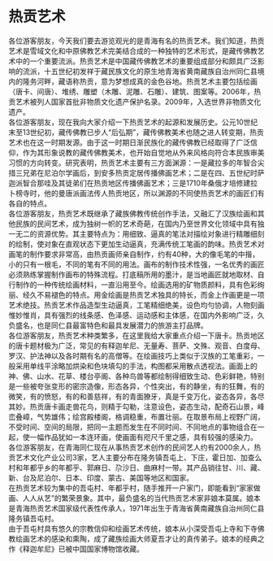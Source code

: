 # 热贡艺术  
各位游客朋友，今天我们要去游览观光的是青海有名的热贡艺术。我们知道，热贡艺术是雪域文化和中原佛教艺术完美结合成的一种独特的艺术形式，是藏传佛教艺术中的一个重要流派。热贡艺术是中国藏传佛教艺术的重要组成部分和颇具广泛影响的流派，十五世纪初发祥于藏民族文化的原生地青海省黄南藏族自治州同仁县境内的隆务河畔，藏语称热贡，意为梦想成真的金色谷地。热贡艺术主要包括绘画（唐卡、间唐）、堆绣、雕塑（木雕、泥雕、石雕）、建筑、图案等。2006年，热贡艺术被列人国家首批非物质文化遗产保护名录。2009年，入选世界非物质文化遗产。  
各位游客朋友，现在我向大家介绍一下热贡艺术的起源和发展历史。公元10世纪末至13世纪初，藏传佛教已步人“后弘期”，藏传佛教美术也随之进人转变期，热贡艺术也在这一时期发源。由于这一时期日渐民族化的藏传佛教已经取得了广泛信仰，作为其形象说教的藏传佛教美术，也开始自觉地从外来风格向符合本民族审美习惯的方向转变。研究表明，热贡艺术主要有三方面渊源：一是藏拉多的年智合尖措三兄弟在尼泊尔学画后，到安多热贡定居传播佛画艺术；二是在四、五世纪时萨迦派智合那哇及其徒弟们在热贡地区传播佛画艺术；三是1710年桑俄才培修建拉卜榜寺时，他的曼唐派画法传人热贡地区，所以渊源的不同使热贡艺术的画匠们有各自的特点。  
各位游客朋友，热贡艺术既继承了藏族佛教传统创作手法，又融汇了汉族绘画和其他民族的民间艺术，成为独树一帜的艺术奇葩，在国内乃至世界文化领域中具有独一无二的资源优势。其主要特点为：用细致、逼真的笔法对描绘对象进行精雕细刻的绘制，使对象在直观状态下更加生动逼真，充满传统工笔画的韵味。热贡艺术对画笔的制作要求非常高，由热贡画师亲自制作，约有40种，大的像毛笔的中揩，小的只有一根毛，不同的笔有不同的用法。画布的制作技术性强，一名优秀的画匠必须熟练掌握制作画布的特殊流程。打底稿所用的墨汁，是当地画匠就地取材、自行制作的一种传统绘画材料，一直沿用至今。绘画选用的矿物质颜料，具有色彩绚丽、经久不易褪色的特点。用金绘画是热贡艺术独具的特长，而金上作画更是一项艺术绝技。热贡艺术作品造型生动逼真，工笔精细绝美，设色均勻协调，人物刻画惟妙惟肖，具有强烈的线条感、色泽感、运动感和主体感，在国内外影响广泛，久负盛名，也是同仁县最富特色和最具发展潜力的旅游主打品牌。  
各位游客朋友，热贡艺术种类繁多，在这里我给大家重点介绍一下唐卡。热贡地区的唐卡题材极为广泛，常见的有释迦牟尼、无量寿、菩萨、文殊、观音、白度母、罗汉、护法神以及各时期有名的高僧等。在绘画技巧上类似于汉族的工笔重彩，一般采用单线平涂略加烘染和色块填勾的手法，构图都采用散点透视法。画面上的神、佛、山水、花草、楼台亭阁、各种鸟兽等都绘制得细致生动、色彩鲜艳，特别是一些被夸张变形的密宗造像，形态各异，个性突出，有的静坐，有的狂舞，有的微笑，有的愤怒，有的和善慈祥，有的青面獠牙，真是千变万化，姿态各异，各尽其妙。热贡唐卡画走兽花鸟，则精于勾勒，注意设色，姿态生动，配奇石山景，峰峦叠嶂，气势雄伟；绘宫殿楼阁，格调稳重，布置壮丽。在取景布局上视野广阔，不受时间、空间的局限，把同一主题而发生在不同时间、不同地点的事物组合在一起，使一幅作品犹如一本连环画，使画面有咫尺千里之感，具有较强的感染力。  
各位游客朋友，在青海同仁现在从事热贡艺术创作的民间艺人约有2000余人，热贡艺术文化产业公司3家，艺人主要分布在隆务镇吾屯上、下庄，霍日加、加查么村和年都乎乡的年都乎、郭麻日、尕沙日、曲麻村一带。其产品销往甘、川、藏、新、台及尼泊尔、日本、印度、蒙古、美国等地区和国家。  
在热贡艺术较为集中的吾屯村、年都乎村，随手推开一户家门，即能看到“家家做画、人人从艺”的繁荣景象。其中，最负盛名的当代热贡艺术家非娘本莫属。娘本是青海热贡艺术国家级代表性传承人，1971年出生于青海省黄南藏族自治州同仁县隆务镇吾屯村。  
由于吾屯村具有悠久的宗教信仰和绘画艺术传统，娘本从小深受吾屯上寺和下寺佛教绘画艺术的感染和熏陶，成了藏族绘画大师夏吾才让的真传弟子。娘本的经典之作《释迦牟尼》已被中国国家博物馆收藏。  
